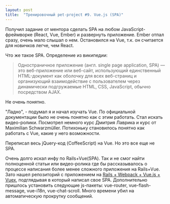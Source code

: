 ```yaml
---
layout: post
title:  "Тренировочный pet-project #9. Vue.js (SPA)"
---
```

Получил задание от ментора сделать SPA на любом JavaScript-фреймворке (React, Vue, Ember) и развернуть приложение.
Ember отпал сразу, очень мало слышал о нем. Остановился на Vue, т.к. он считается для новичков легче, чем React.


Что же такое SPA. Определение из википедии:
> Одностраничное приложение (англ. single page application, SPA) — это веб-приложение или веб-сайт, использующий единственный HTML-документ как оболочку для всех веб-страниц и организующий взаимодействие с пользователем через динамически подгружаемые HTML, CSS, JavaScript, обычно посредством AJAX.

Не очень понятно.


"Ладно", - подумал я и начал изучать Vue. По официальной документации было не очень понятно как с этим работать. Стал искать видео-ролики. Посмотрел немного курс Дмитрия Лаврика и курс от Maximilian Schwarzmüller. Потихоньку становилось понятно как работать с Vue, какие у него возможности.


Переписал весь jQuery-код (CoffeeScript) на Vue. Но это все еще не SPA.


Очень долго искал инфу по Rails+Vue(SPA). Так и не смог найти полноценной статьи или видео-ролика где бы рассказывалось о процессе написания более менее сложного приложения на Rails+Vue. Зато нашел репозиторий с приложением на [Rails + Webpack + Vue.js + Vuex](https://github.com/gbarillot/rails-vue-demo-app), подглядывая в который написал свое SPA. Дополнительно пришлось установить следующие js-пакеты: vue-router, vue-flash-message,
vue-i18n, vue-chat-scroll. Много времени убил на автоматическую прокрутку сообщений.

